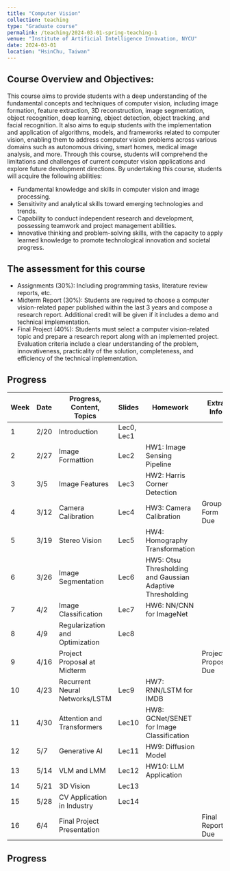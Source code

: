 ```yaml
---
title: "Computer Vision"
collection: teaching
type: "Graduate course"
permalink: /teaching/2024-03-01-spring-teaching-1
venue: "Institute of Artificial Intelligence Innovation, NYCU"
date: 2024-03-01
location: "HsinChu, Taiwan"
---
```


## Course Overview and Objectives:
This course aims to provide students with a deep understanding of the fundamental concepts and techniques of computer vision, including image formation, feature extraction, 3D reconstruction, image segmentation, object recognition, deep learning, object detection, object tracking, and facial recognition. It also aims to equip students with the implementation and application of algorithms, models, and frameworks related to computer vision, enabling them to address computer vision problems across various domains such as autonomous driving, smart homes, medical image analysis, and more. Through this course, students will comprehend the limitations and challenges of current computer vision applications and explore future development directions. By undertaking this course, students will acquire the following abilities:
* Fundamental knowledge and skills in computer vision and image processing.
* Sensitivity and analytical skills toward emerging technologies and trends.
* Capability to conduct independent research and development, possessing teamwork and project management abilities.
* Innovative thinking and problem-solving skills, with the capacity to apply learned knowledge to promote technological innovation and societal progress.

## The assessment for this course
* Assignments (30%): Including programming tasks, literature review reports, etc.
* Midterm Report (30%): Students are required to choose a computer vision-related paper published within the last 3 years and compose a research report. Additional credit will be given if it includes a demo and technical implementation.
* Final Project (40%): Students must select a computer vision-related topic and prepare a research report along with an implemented project. Evaluation criteria include a clear understanding of the problem, innovativeness, practicality of the solution, completeness, and efficiency of the technical implementation.

## Progress

| Week | Date       | Progress, Content, Topics         | Slides           | Homework | Extra Info |
|------|------------|-----------------------------------|------------------|----------|------------|
| 1    | 2/20       | Introduction                      | Lec0, Lec1       |          |            |
| 2    | 2/27       | Image Formattion                  | Lec2             | HW1: Image Sensing Pipeline  |            |
| 3    | 3/5        | Image Features                    | Lec3             | HW2: Harris Corner Detection |            |
| 4    | 3/12       | Camera Calibration                | Lec4             | HW3: Camera Calibration      | Group Form Due |
| 5    | 3/19       | Stereo Vision                     | Lec5             | HW4: Homography Transformation |            |
| 6    | 3/26       | Image Segmentation                | Lec6             | HW5: Otsu Thresholding and Gaussian Adaptive Thresholding |            |
| 7    | 4/2        | Image Classification              | Lec7             | HW6: NN/CNN for ImageNet     |            |
| 8    | 4/9        | Regularization and Optimization   | Lec8             |          |            |
| 9    | 4/16       | Project Proposal at Midterm       |                  |          | Project Proposal Due |
| 10   | 4/23       | Recurrent Neural Networks/LSTM    | Lec9             | HW7: RNN/LSTM for IMDB |            |
| 11   | 4/30       | Attention and Transformers        | Lec10            | HW8: GCNet/SENET for Image Classification |            |
| 12   | 5/7        | Generative AI                     | Lec11            | HW9: Diffusion Model |            |
| 13   | 5/14       | VLM and LMM                       | Lec12            | HW10: LLM Application |            |
| 14   | 5/21       | 3D Vision                         | Lec13            |          |            |
| 15   | 5/28       | CV Application in Industry        | Lec14            |          |            |
| 16   | 6/4        | Final Project Presentation        |                  |          | Final Report Due |

## Progress

